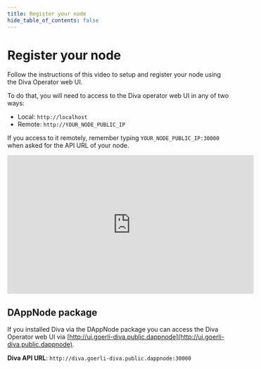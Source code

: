 ```yaml
---
title: Register your node
hide_table_of_contents: false
---
```


# Register your node

Follow the instructions of this video to setup and register your node using the Diva Operator web UI.

To do that, you will need to access to the Diva operator web UI in any of two ways:

- Local: `http://localhost`
- Remote: `http://YOUR_NODE_PUBLIC_IP`

If you access to it remotely, remember typing `YOUR_NODE_PUBLIC_IP:30000` when asked for the API URL of your node.

<iframe width="560" height="315" src="https://www.youtube.com/embed/efkyU2oEygo" title="YouTube video player" frameborder="0" allow="accelerometer; autoplay; clipboard-write; encrypted-media; gyroscope; picture-in-picture; web-share" allowfullscreen></iframe>

## DAppNode package

If you installed Diva via the DAppNode package you can access the Diva Operator web UI via [http://ui.goerli-diva.public.dappnode](http://ui.goerli-diva.public.dappnode).

**Diva API URL**: `http://diva.goerli-diva.public.dappnode:30000`
